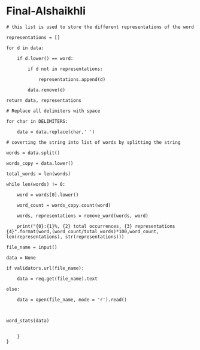 # Final-Alshaikhli



    # this list is used to store the different representations of the word

    representations = []

    for d in data:

        if d.lower() == word:

            if d not in representations:

                representations.append(d)

            data.remove(d)

    return data, representations

    # Replace all delimiters with space

    for char in DELIMITERS:

        data = data.replace(char,' ')

    # coverting the string into list of words by splitting the string

    words = data.split()

    words_copy = data.lower()

    total_words = len(words)

    while len(words) != 0:

        word = words[0].lower()

        word_count = words_copy.count(word)

        words, representations = remove_word(words, word)

        print("{0}:{1}%, {2} total occurrences, {3} representations {4}".format(word,(word_count/total_words)*100,word_count, len(representations), str(representations)))

    file_name = input()

    data = None

    if validators.url(file_name):

        data = req.get(file_name).text

    else:

        data = open(file_name, mode = 'r').read()

    

    word_stats(data)


        }
    }
